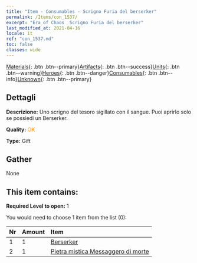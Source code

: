 ```yaml
---
title: "Item - Consumables - Scrigno Furia del berserker"
permalink: /Items/con_1537/
excerpt: "Era of Chaos  Scrigno Furia del berserker"
last_modified_at: 2021-04-16
locale: it
ref: "con_1537.md"
toc: false
classes: wide
---
```

 [Materials](/it/Items/){: .btn .btn--primary}[Artifacts](/it/Items/Artifacts/){: .btn .btn--success}[Units](/it/Items/Units/){: .btn .btn--warning}[Heroes](/it/Items/Heroes/){: .btn .btn--danger}[Consumables](/it/Items/Consumables/){: .btn .btn--info}[Unknown](/it/Items/Unknown/){: .btn .btn--primary}

## Dettagli
 **Descrizione:** Uno scrigno del tesoro sigillato con il sangue. Puoi aprirlo solo se possiedi un Berserker.

 **Quality:** <span style="color: #FF8C00">OK</span>

 **Type:** Gift

## Gather

  None

## This item contains:

 **Required Level to open:** 1

 You would need to choose 1 item from the list (0):

  | Nr | Amount |     Item    |
  |:---|:-------|:------------|
  | 1 | 1 | [Berserker](/it/Items/unt_224/) |  | 
  | 2 | 1 | [Pietra mistica Messaggero di morte](/it/Items/unt_312/) |  | 

